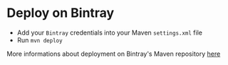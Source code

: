 # Deploy on Bintray

- Add your `Bintray` credentials into your Maven `settings.xml` file
- Run `mvn deploy`

More informations about deployment on Bintray's Maven repository [here](https://blog.bintray.com/2015/09/17/publishing-your-maven-project-to-bintray/)